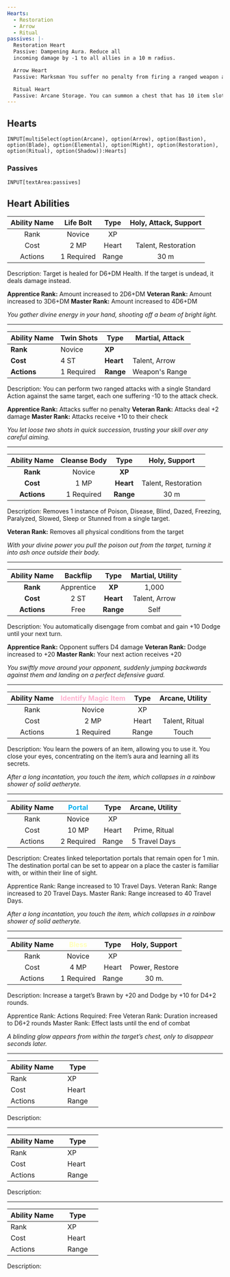 ```yaml
---
Hearts:
  - Restoration
  - Arrow
  - Ritual
passives: |-
  Restoration Heart
  Passive: Dampening Aura. Reduce all 
  incoming damage by -1 to all allies in a 10 m radius.

  Arrow Heart
  Passive: Marksman You suffer no penalty from firing a ranged weapon at melee range. Increase the range of your equipped ranged weapons by +50 m.

  Ritual Heart
  Passive: Arcane Storage. You can summon a chest that has 10 item slots. This power gains +10 item slots per rank.
---
```

## Hearts
```meta-bind
INPUT[multiSelect(option(Arcane), option(Arrow), option(Bastion), option(Blade), option(Elemental), option(Might), option(Restoration), option(Ritual), option(Shadow)):Hearts]
```
### Passives
`INPUT[textArea:passives]`
## Heart Abilities

| Ability Name | Life Bolt  | Type  | Holy, Attack, Support |
|:------------:|:----------:|:-----:|:---------------------:|
|     Rank     |   Novice   |  XP   |                       |
|     Cost     |    2 MP    | Heart |  Talent, Restoration  |
|   Actions    | 1 Required | Range |         30 m          |
Description: Target is healed for D6+DM Health. If the target is undead, it deals damage instead.

**Apprentice Rank:** Amount increased to 2D6+DM 
**Veteran Rank:** Amount increased to 3D6+DM 
**Master Rank:** Amount increased to 4D6+DM

*You gather divine energy in your hand, shooting off a beam of bright light.*

---

| **Ability Name** | Twin Shots | **Type**  | Martial, Attack |
| ---------------- | ---------- | --------- | --------------- |
| **Rank**         | Novice     | **XP**    |                 |
| **Cost**         | 4 ST       | **Heart** | Talent, Arrow   |
| **Actions**      | 1 Required | **Range** | Weapon's Range  |
Description: You can perform two ranged attacks with a single Standard Action against the same target, each one suffering -10 to the attack check.

**Apprentice Rank:** Attacks suffer no penalty
**Veteran Rank:** Attacks deal +2 damage
**Master Rank:** Attacks receive +10 to their check

*You let loose two shots in quick succession, trusting your skill over any careful aiming.*

---

| **Ability Name** | Cleanse Body | **Type**  |    Holy, Support    |
| :--------------: | :----------: | :-------: | :-----------------: |
|     **Rank**     |    Novice    |  **XP**   |                     |
|     **Cost**     |     1 MP     | **Heart** | Talent, Restoration |
|   **Actions**    |  1 Required  | **Range** |        30 m         |
Description: Removes 1 instance of Poison, Disease, 
Blind, Dazed, Freezing, Paralyzed, Slowed, Sleep or Stunned from a single target.

**Veteran Rank:** Removes all physical conditions from the target

*With your divine power you pull the poison out from the target, turning it into ash once outside their body.*

---

| **Ability Name** |  Backflip  | **Type**  | Martial, Utility |
|:----------------:|:----------:|:---------:|:----------------:|
|     **Rank**     | Apprentice |  **XP**   |      1,000       |
|     **Cost**     |    2 ST    | **Heart** |  Talent, Arrow   |
|   **Actions**    |    Free    | **Range** |       Self       |
Description: You automatically disengage from combat and gain +10 Dodge until your next turn.

**Apprentice Rank:** Opponent suffers D4 damage 
**Veteran Rank:**  Dodge increased to +20
**Master Rank:** Your next action receives +20

*You swiftly move around your opponent, suddenly jumping backwards against them and landing on a perfect defensive guard.*

---

| Ability Name | <span style="color:rgb(255, 178, 208)">Identify Magic Item</span> | Type  | Arcane, Utility |
| :----------: | :---------------------------------------------------------------: | :---: | :-------------: |
|     Rank     |                              Novice                               |  XP   |                 |
|     Cost     |                               2 MP                                | Heart | Talent, Ritual  |
|   Actions    |                            1 Required                             | Range |      Touch      |
Description: You learn the powers of an item, allowing you to use it. You close your eyes, concentrating on the item’s aura and learning all its secrets.

*After a long incantation, you touch the item, which collapses in a rainbow shower of solid aetheryte.*

---

| Ability Name | <span style="color:rgb(0, 176, 240)">Portal</span> | Type  | Arcane, Utility |
| :----------: | :------------------------------------------------: | :---: | :-------------: |
|     Rank     |                       Novice                       |  XP   |                 |
|     Cost     |                       10 MP                        | Heart |  Prime, Ritual  |
|   Actions    |                     2 Required                     | Range |  5 Travel Days  |
Description: Creates linked teleportation portals that remain open for 1 min. The destination portal can be set to appear on a place the caster is familiar with, or within their line of sight. 

Apprentice Rank: Range increased to 10 Travel Days. 
Veteran Rank: Range increased to 20 Travel Days. 
Master Rank: Range increased to 40 Travel Days. 

*After a long incantation, you touch the item, which collapses in a rainbow shower of solid aetheryte.*


---

| Ability Name | <span style="color:rgb(255, 255, 184)">Bless</span> | Type  | Holy, Support  |
| :----------: | :-------------------------------------------------: | :---: | :------------: |
|     Rank     |                       Novice                        |  XP   |                |
|     Cost     |                        4 MP                         | Heart | Power, Restore |
|   Actions    |                     1 Required                      | Range |     30 m.      |
Description: Increase a target’s Brawn by +20 and Dodge by +10 for D4+2 rounds. 

Apprentice Rank: Actions Required: Free
Veteran Rank: Duration increased to D6+2 rounds
Master Rank: Effect lasts until the end of combat

*A blinding glow appears from within the target’s chest, only to
disappear seconds later.*

---

| Ability Name |     | Type  |     |
| ------------ | --- | ----- | --- |
| Rank         |     | XP    |     |
| Cost         |     | Heart |     |
| Actions      |     | Range |     |
Description:


---

| Ability Name |     | Type  |     |
| ------------ | --- | ----- | --- |
| Rank         |     | XP    |     |
| Cost         |     | Heart |     |
| Actions      |     | Range |     |
Description:



---


| Ability Name |     | Type  |     |
| ------------ | --- | ----- | --- |
| Rank         |     | XP    |     |
| Cost         |     | Heart |     |
| Actions      |     | Range |     |
Description:
